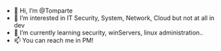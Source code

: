 - 👋 Hi, I’m @Tomparte
- 👀 I’m interested in IT Security, System, Network, Cloud but not at all in dev
- 🌱 I’m currently learning security, winServers, linux administration..
- 📫 You can reach me in PM!

<!---
Tomparte/Tomparte is a ✨ special ✨ repository because its `README.md` (this file) appears on your GitHub profile.
You can click the Preview link to take a look at your changes.
--->
